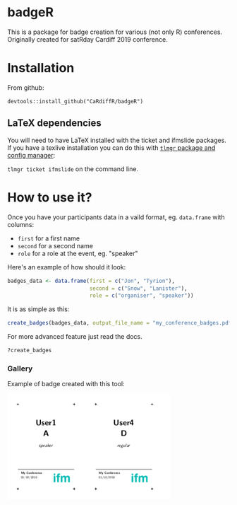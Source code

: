 # badgeR

This is a package for badge creation for various (not only R) conferences.
Originally created for satRday Cardiff 2019 conference.

# Installation

From github:

```
devtools::install_github("CaRdiffR/badgeR")
```
## LaTeX dependencies

You will need to have LaTeX installed with the ticket and ifmslide packages. If you have a texlive installation you can do this with [`tlmgr` package and config manager](https://www.tug.org/texlive/tlmgr.html):

`tlmgr ticket ifmslide` on the command line.




# How to use it?

Once you have your participants data in a vaild format, eg. `data.frame` with columns:

- `first` for a first name
- `second` for a second name
- `role` for a role at the event, eg. "speaker"

Here's an example of how should it look:

```r
badges_data <- data.frame(first = c("Jon", "Tyrion"),
                          second = c("Snow", "Lanister"),
                          role = c("organiser", "speaker"))
```

It is as simple as this:

```r
create_badges(badges_data, output_file_name = "my_conference_badges.pdf")
```

For more advanced feature just read the docs.

```r
?create_badges
```

### Gallery

Example of badge created with this tool:

![bdg](examples/sample.png)
